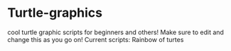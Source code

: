 # Turtle-graphics
cool turtle graphic scripts for beginners and others!
Make sure to edit and change this as you go on! 
Current scripts: Rainbow of turtes
